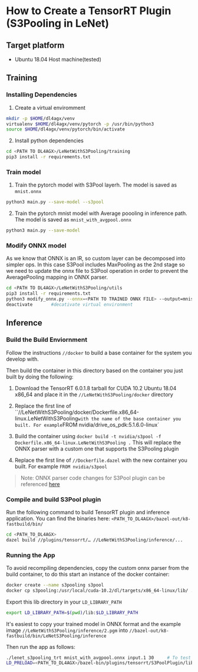 # How to Create a TensorRT Plugin (S3Pooling in LeNet)
## Target platform
- Ubuntu 18.04 Host machine(tested)

## Training
### Installing Dependencies

1. Create a virtual enviromment

```sh
mkdir -p $HOME/dl4agx/venv
virtualenv $HOME/dl4agx/venv/pytorch -p /usr/bin/python3
source $HOME/dl4agx/venv/pytorch/bin/activate
```
2. Install python dependencies

```sh
cd <PATH TO DL4AGX>/LeNetWithS3Pooling/training
pip3 install -r requirements.txt
```

### Train model

1.  Train the pytorch model with S3Pool layerh. The model is saved as `mnist.onnx`

```sh
python3 main.py --save-model --s3pool
```

2. Train the pytorch mnist model with Average poooling in inference path. The model is saved as `mnist_with_avgpool.onnx`

```sh
python3 main.py --save-model
```

### Modify ONNX model
 
As we know that ONNX is an IR, so custom layer can be decomposed into simpler ops. In this case S3Pool includes MaxPooling as the 2nd stage so  we need to update the onnx file to S3Pool operation in order to prevent the AveragePooling mapping in ONNX parser.

```sh
cd <PATH TO DL4AGX>/LeNetWithS3Pooling/utils
pip3 install -r requirements.txt
python3 modify_onnx.py --onnx=<PATH TO TRAINED ONNX FILE> --output=mnist_plugin.onnx
deactivate       #decativate virtual environment
```

## Inference
### Build the Build Enviornment

Follow the instructions `//docker` to build a base container for the system you develop with.

Then build the container in this directory based on the container you just built by doing the following:

1. Download the TensorRT 6.0.1.8 tarball for CUDA 10.2 Ubuntu 18.04 x86_64 and place it in the `//LeNetWithS3Pooling/docker` directory

2. Replace the first line of ``//LeNetWithS3Pooling/docker/Dockerfile.x86_64-linux.LeNetWithS3Pooling` with the name of the base container you built. For example `FROM nvidia/drive_os_pdk:5.1.6.0-linux`

3. Build the container using `docker build -t nvidia/s3pool -f Dockerfile.x86_64-linux.LeNetWithS3Pooling .` This will replace the ONNX parser with a custom one that supports the S3Pooling plugin 

4. Replace the first line of `//Dockerfile.dazel` with the new container you built. For example `FROM nvidia/s3pool`
   
> Note: ONNX parser code changes for S3Pool plugin can be referenced [here](https://github.com/onnx/onnx-tensorrt/tree/webinar/s3pool)

### Compile and build S3Pool plugin

Run the following command to build TensorRT plugin and inference application. You can find the binaries here: `<PATH_TO_DL4AGX>/bazel-out/k8-fastbuild/bin/`

```sh
cd <PATH_TO_DL4AGX>
dazel build //plugins/tensorrt/… //LeNetWithS3Pooling/inference/...         # Builds TensorRT plugin and application for Host
```
### Running the App

To avoid recompiling dependencies, copy the custom onnx parser from the build container, to do this start an instance of the docker container:

``` sh
docker create --name s3pooling s3pool
docker cp s3pooling:/usr/local/cuda-10.2/dl/targets/x86_64-linux/lib/ .
```

Export this lib directory in your `LD_LIBRARY_PATH`

``` sh
export LD_LIBRARY_PATH=$(pwd)/lib:$LD_LIBRARY_PATH
```

It's easiest to copy your trained model in ONNX format and the example image `//LeNetWithS3Pooling/inference/2.pgm` into `//bazel-out/k8-fastbuild/bin/LeNetS3Pooling/inference` 

Then run the app as follows:
```sh
./lenet_s3pooling_trt mnist_with_avgpool.onnx input.1 30     # To test sample without using plugin
LD_PRELOAD=<PATH_TO_DL4AGX>/bazel-bin/plugins/tensorrt/S3PoolPlugin/libs3poolplugin.so ./lenet_s3ooling_trt mnist_plugin.onnx input.1 30     # To test sample with using plugin
```
